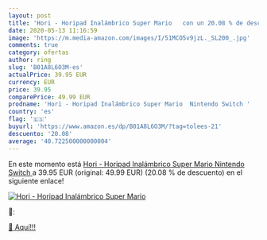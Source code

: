 ```yaml
---
layout: post
title: 'Hori - Horipad Inalámbrico Super Mario   con un 20.08 % de descuento'
date: 2020-05-13 11:16:59
image: 'https://m.media-amazon.com/images/I/51MCO5v9jzL._SL200_.jpg'
comments: true
category: ofertas
author: ring
slug: 'B01A8L6O3M-es'
actualPrice: 39.95 EUR
currency: EUR
price: 39.95
comparePrice: 49.99 EUR
prodname: 'Hori - Horipad Inalámbrico Super Mario  Nintendo Switch '
country: 'es'
flag: '🇪🇸'
buyurl: 'https://www.amazon.es/dp/B01A8L6O3M/?tag=tolees-21'
descuento: '20.08'
average: '40.722500000000004'
---
```


En este momento está [Hori - Horipad Inalámbrico Super Mario  Nintendo Switch ](https://www.amazon.es/dp/B01A8L6O3M/?tag=tolees-21) a 39.95 EUR (original: 49.99 EUR) (20.08 %  de descuento) en el siguiente enlace!

[![Hori - Horipad Inalámbrico Super Mario  ](https://m.media-amazon.com/images/I/51MCO5v9jzL._SL200_.jpg)](https://www.amazon.es/dp/B01A8L6O3M/?tag=tolees-21)

🔎:


[🛒 Aquí!!!](https://www.amazon.es/dp/B01A8L6O3M/?tag=tolees-21)
